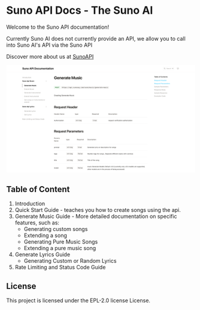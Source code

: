 # Suno API Docs - The Suno AI 

Welcome to the Suno API documentation!

Currently Suno AI does not currently provide an API, we allow you to call into Suno AI's API via the Suno API

Discover more about us at [SunoAPI](https://sunosay.com)

![Suno API Docs](
https://github.com/sunosay-account/suno-ai-api-docs/blob/main/public/78d68c5b-96d2-46ef-a7a5-d4d999ff53c4.png)

## Table of Content  

1. Introduction
2. Quick Start Guide - teaches you how to create songs using the api.
3. Generate Music Guide - More detailed documentation on specific features, such as:
    - Generating custom songs
	- Extending a song
	- Generating Pure Music Songs
    - Extending a pure music song
4. Generate Lyrics Guide
    - Generating Custom or Random Lyrics
5. Rate Limiting and Status Code Guide

## License

This project is licensed under the EPL-2.0 license License.
